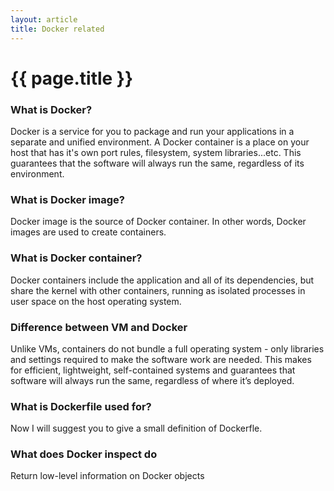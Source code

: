 ```yaml
---
layout: article
title: Docker related
---
```

# {{ page.title }}

### What is Docker?

Docker is a service for you to package and run your applications in a separate and unified environment. A Docker container is a place on your host that has it's own port rules, filesystem, system libraries...etc. This guarantees that the software will always run the same, regardless of its environment.

### What is Docker image?

Docker image is the source of Docker container. In other words, Docker images are used to create containers.

### What is Docker container?

Docker containers include the application and all of its dependencies, but share the kernel with other containers, running as isolated processes in user space on the host operating system.

### Difference between VM and Docker

Unlike VMs, containers do not bundle a full operating system - only libraries and settings required to make the software work are needed. This makes for efficient, lightweight, self-contained systems and guarantees that software will always run the same, regardless of where it’s deployed.

### What is Dockerfile used for?

Now I will suggest you to give a small definition of Dockerfle.

### What does Docker inspect do

Return low-level information on Docker objects



